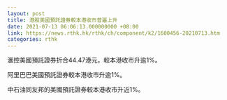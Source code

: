 ```yaml
---
layout: post
title: 港股美國預託證券較本港收市普遍上升
date: 2021-07-13 06:06:13.000000000 +08:00
link: https://news.rthk.hk/rthk/ch/component/k2/1600456-20210713.htm
categories: rthk
---
```


滙控美國預託證券折合44.47港元，較本港收市升逾1%。

阿里巴巴美國預託證券較本港收市升逾1%。

中石油同友邦的美國預託證券較本港收市升近1%。
